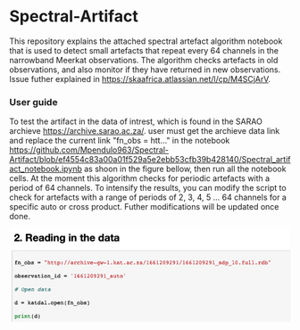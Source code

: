 # Spectral-Artifact
This repository explains the attached spectral artefact algorithm notebook that is used to detect small artefacts that repeat every 64 channels in the narrowband Meerkat observations. The algorithm checks artefacts in old observations, and also monitor if they have returned in new observations. Issue futher explained in https://skaafrica.atlassian.net/l/cp/M4SCjArV.  



### User guide
To test the artifact in the data of intrest, which is found in the SARAO archieve https://archive.sarao.ac.za/. user must get the archieve data link and replace the current link "fn_obs = htt..." in the notebook https://github.com/Mpendulo963/Spectral-Artifact/blob/ef4554c83a00a01f529a5e2ebb53cfb39b428140/Spectral_artifact_notebook.ipynb as shoon in the figure bellow, then run all the notebook cells. At the moment this algorithm checks for periodic artefacts with a period of 64 channels. To intensify the results, you can modify the script to check for artefacts with a range of periods of 2, 3, 4, 5 ... 64 channels for a specific auto or cross product. Futher modifications will be updated once done. 



![plot](https://github.com/Mpendulo963/Spectral-Artifact/blob/f6d8136d51ab0f56d86519d05a434dba7b947df7/Screenshot%202023-05-02%20at%2010.00.51.png)

